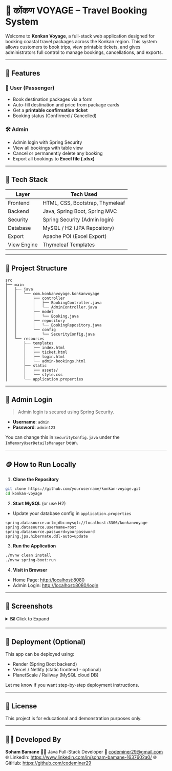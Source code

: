 # 🌴 कोंकण VOYAGE – Travel Booking System

Welcome to **Konkan Voyage**, a full-stack web application designed for booking coastal travel packages across the Konkan region. This system allows customers to book trips, view printable tickets, and gives administrators full control to manage bookings, cancellations, and exports.

---

## 🚀 Features

### 👤 User (Passenger)

- Book destination packages via a form
- Auto-fill destination and price from package cards
- Get a **printable confirmation ticket**
- Booking status (Confirmed / Cancelled)

### 🛠 Admin

- Admin login with Spring Security
- View all bookings with table view
- Cancel or permanently delete any booking
- Export all bookings to **Excel file (.xlsx)**

---

## 🧰 Tech Stack

| Layer       | Tech Used                       |
| ----------- | ------------------------------- |
| Frontend    | HTML, CSS, Bootstrap, Thymeleaf |
| Backend     | Java, Spring Boot, Spring MVC   |
| Security    | Spring Security (Admin login)   |
| Database    | MySQL / H2 (JPA Repository)     |
| Export      | Apache POI (Excel Export)       |
| View Engine | Thymeleaf Templates             |

---

## 📁 Project Structure

```
src
├── main
│   ├── java
│   │   └── com.konkanvoyage.konkanvoyage
│   │       ├── controller
│   │       │   ├── BookingController.java
│   │       │   └── AdminController.java
│   │       ├── model
│   │       │   └── Booking.java
│   │       ├── repository
│   │       │   └── BookingRepository.java
│   │       └── config
│   │           └── SecurityConfig.java
│   └── resources
│       ├── templates
│       │   ├── index.html
│       │   ├── ticket.html
│       │   ├── login.html
│       │   └── admin-bookings.html
│       ├── static
│       │   ├── assets/
│       │   └── style.css
│       └── application.properties
```

---

## 🔐 Admin Login

> Admin login is secured using Spring Security.

- **Username**: `admin`
- **Password**: `admin123`

You can change this in `SecurityConfig.java` under the `InMemoryUserDetailsManager` bean.

---

## 🪙 How to Run Locally

1. **Clone the Repository**

```bash
git clone https://github.com/yourusername/konkan-voyage.git
cd konkan-voyage
```

2. **Start MySQL** (or use H2)

- Update your database config in `application.properties`

```properties
spring.datasource.url=jdbc:mysql://localhost:3306/konkanvoyage
spring.datasource.username=root
spring.datasource.password=yourpassword
spring.jpa.hibernate.ddl-auto=update
```

3. **Run the Application**

```bash
./mvnw clean install
./mvnw spring-boot:run
```

4. **Visit in Browser**

- Home Page: [http://localhost:8080](http://localhost:8080)
- Admin Login: [http://localhost:8080/login](http://localhost:8080/login)

---

## 📸 Screenshots

<details>
<summary>🖼 Click to Expand</summary>

- Homepage with Packages
- Booking Form
- Admin Dashboard
- Printable Ticket View

</details>

---

## 📄 Deployment (Optional)

This app can be deployed using:

- Render (Spring Boot backend)
- Vercel / Netlify (static frontend - optional)
- PlanetScale / Railway (MySQL cloud DB)

Let me know if you want step-by-step deployment instructions.

---

## 📃 License

This project is for educational and demonstration purposes only.

---

## 🙋‍♂️ Developed By

**Soham Bamane**
🧑‍💻 Java Full-Stack Developer
📧 codeminer29@gmail.com
🌐 LinkedIn: https://www.linkedin.com/in/soham-bamane-1637602a0/
🌐 GitHub: https://github.com/codeminer29
